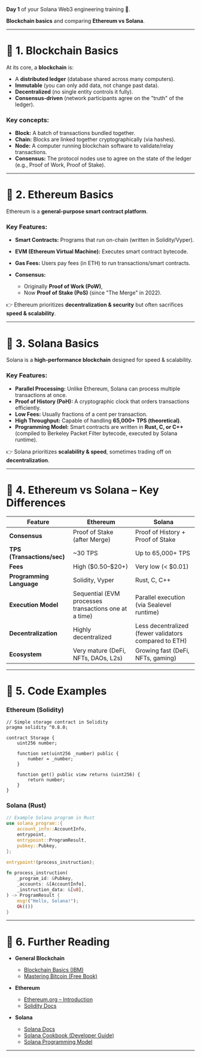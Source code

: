 **Day 1** of your Solana Web3 engineering training 🚀.

**Blockchain basics** and comparing **Ethereum vs Solana**.

---

# 🔹 1. Blockchain Basics

At its core, a **blockchain** is:

* A **distributed ledger** (database shared across many computers).
* **Immutable** (you can only add data, not change past data).
* **Decentralized** (no single entity controls it fully).
* **Consensus-driven** (network participants agree on the "truth" of the ledger).

### Key concepts:

* **Block:** A batch of transactions bundled together.
* **Chain:** Blocks are linked together cryptographically (via hashes).
* **Node:** A computer running blockchain software to validate/relay transactions.
* **Consensus:** The protocol nodes use to agree on the state of the ledger (e.g., Proof of Work, Proof of Stake).

---

# 🔹 2. Ethereum Basics

Ethereum is a **general-purpose smart contract platform**.

### Key Features:

* **Smart Contracts:** Programs that run on-chain (written in Solidity/Vyper).
* **EVM (Ethereum Virtual Machine):** Executes smart contract bytecode.
* **Gas Fees:** Users pay fees (in ETH) to run transactions/smart contracts.
* **Consensus:**

  * Originally **Proof of Work (PoW)**,
  * Now **Proof of Stake (PoS)** (since "The Merge" in 2022).

👉 Ethereum prioritizes **decentralization & security** but often sacrifices **speed & scalability**.

---

# 🔹 3. Solana Basics

Solana is a **high-performance blockchain** designed for speed & scalability.

### Key Features:

* **Parallel Processing:** Unlike Ethereum, Solana can process multiple transactions at once.
* **Proof of History (PoH):** A cryptographic clock that orders transactions efficiently.
* **Low Fees:** Usually fractions of a cent per transaction.
* **High Throughput:** Capable of handling **65,000+ TPS (theoretical)**.
* **Programming Model:** Smart contracts are written in **Rust, C, or C++** (compiled to Berkeley Packet Filter bytecode, executed by Solana runtime).

👉 Solana prioritizes **scalability & speed**, sometimes trading off on **decentralization**.

---

# 🔹 4. Ethereum vs Solana – Key Differences

| Feature                    | **Ethereum**                                          | **Solana**                                            |
| -------------------------- | ----------------------------------------------------- | ----------------------------------------------------- |
| **Consensus**              | Proof of Stake (after Merge)                          | Proof of History + Proof of Stake                     |
| **TPS (Transactions/sec)** | \~30 TPS                                              | Up to 65,000+ TPS                                     |
| **Fees**                   | High (\$0.50–\$20+)                                   | Very low (< \$0.01)                                   |
| **Programming Language**   | Solidity, Vyper                                       | Rust, C, C++                                          |
| **Execution Model**        | Sequential (EVM processes transactions one at a time) | Parallel execution (via Sealevel runtime)             |
| **Decentralization**       | Highly decentralized                                  | Less decentralized (fewer validators compared to ETH) |
| **Ecosystem**              | Very mature (DeFi, NFTs, DAOs, L2s)                   | Growing fast (DeFi, NFTs, gaming)                     |

---

# 🔹 5. Code Examples

### Ethereum (Solidity)

```solidity
// Simple storage contract in Solidity
pragma solidity ^0.8.0;

contract Storage {
    uint256 number;

    function set(uint256 _number) public {
        number = _number;
    }

    function get() public view returns (uint256) {
        return number;
    }
}
```

### Solana (Rust)

```rust
// Example Solana program in Rust
use solana_program::{
    account_info::AccountInfo,
    entrypoint,
    entrypoint::ProgramResult,
    pubkey::Pubkey,
};

entrypoint!(process_instruction);

fn process_instruction(
    _program_id: &Pubkey,
    _accounts: &[AccountInfo],
    _instruction_data: &[u8],
) -> ProgramResult {
    msg!("Hello, Solana!");
    Ok(())
}
```

---

# 🔹 6. Further Reading

* **General Blockchain**

  * [Blockchain Basics (IBM)](https://www.ibm.com/topics/what-is-blockchain)
  * [Mastering Bitcoin (Free Book)](https://github.com/bitcoinbook/bitcoinbook)

* **Ethereum**

  * [Ethereum.org – Introduction](https://ethereum.org/en/developers/docs/intro-to-ethereum/)
  * [Solidity Docs](https://docs.soliditylang.org/)

* **Solana**

  * [Solana Docs](https://docs.solana.com/)
  * [Solana Cookbook (Developer Guide)](https://solanacookbook.com/)
  * [Solana Programming Model](https://docs.solana.com/developing/programming-model/overview)

---


